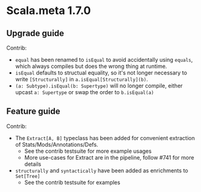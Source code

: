 # Scala.meta 1.7.0


## Upgrade guide

Contrib:
- `equal` has been renamed to `isEqual` to avoid accidentally using `equals`,
  which always compiles but does the wrong thing at runtime.
- `isEqual` defaults to structual equality, so it's not longer necessary to
  write `[Structurally]` in `a.isEqual[Structurally](b)`.
- `(a: Subtype).isEqual(b: Supertype)` will no longer compile, either upcast
  `a: Supertype` or swap the order to `b.isEqual(a)`
  
## Feature guide

Contrib:
- The `Extract[A, B]` typeclass has been added for convenient extraction of Stats/Mods/Annotations/Defs.
  - See the contrib testsuite for more example usages
  - More use-cases for Extract are in the pipeline, follow #741 for more details
- `structurally` and `syntactically` have been added as enrichments to `Set[Tree]`
  - See the contrib testsuite for examples
